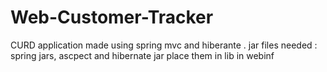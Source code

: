 # Web-Customer-Tracker

CURD application made using spring mvc and hiberante .
jar files needed : spring jars, ascpect and hibernate jar
 place them in lib in webinf
 
